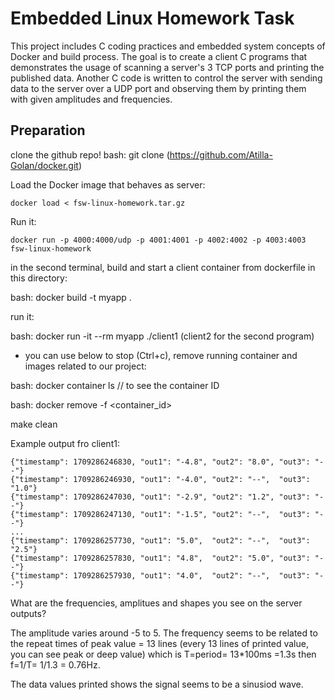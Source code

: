 # Embedded Linux Homework Task

This project includes C coding practices and embedded system concepts of Docker and build process. The goal is to create a client C programs that demonstrates the usage of scanning a server's 3 TCP ports and printing the published data. Another C code is written to control the server with sending data to the server over a UDP port and observing them by printing them with given amplitudes and frequencies.

## Preparation

clone the github repo!
bash: git clone (https://github.com/Atilla-Golan/docker.git)

Load the Docker image that behaves as server:
```
docker load < fsw-linux-homework.tar.gz
```

Run it:
```
docker run -p 4000:4000/udp -p 4001:4001 -p 4002:4002 -p 4003:4003 fsw-linux-homework
```

in the second terminal, build  and start a client container from dockerfile in this directory:

bash: docker build -t myapp .

run it:

bash: docker run -it --rm myapp ./client1
(client2 for the second program) 

* you can use below to stop (Ctrl+c),  remove running container and images related to our project:

bash: docker container ls // to see the container ID

bash: docker remove -f <container_id>

make clean


Example output fro client1:


```
{"timestamp": 1709286246830, "out1": "-4.8", "out2": "8.0", "out3": "--"}
{"timestamp": 1709286246930, "out1": "-4.0", "out2": "--",  "out3": "1.0"}
{"timestamp": 1709286247030, "out1": "-2.9", "out2": "1.2", "out3": "--"}
{"timestamp": 1709286247130, "out1": "-1.5", "out2": "--",  "out3": "--"}
...
{"timestamp": 1709286257730, "out1": "5.0",  "out2": "--",  "out3": "2.5"}
{"timestamp": 1709286257830, "out1": "4.8",  "out2": "5.0", "out3": "--"}
{"timestamp": 1709286257930, "out1": "4.0",  "out2": "--",  "out3": "--"}

```

What are the frequencies, amplitues and shapes you see on the server outputs?

The amplitude varies around -5 to 5. The frequency seems to be related to the repeat times of peak value = 13 lines
(every 13 lines of printed value, you can see peak or deep value) which is T=period= 13*100ms =1.3s then f=1/T= 1/1.3 = 0.76Hz.

The data values printed shows the signal seems to be a sinusiod wave.

